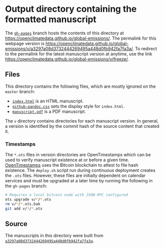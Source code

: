 # Output directory containing the formatted manuscript

The [`gh-pages`](https://github.com/openclimatedata/global-emissions/tree/gh-pages) branch hosts the contents of this directory at https://openclimatedata.github.io/global-emissions/.
The permalink for this webpage version is https://openclimatedata.github.io/global-emissions/v/a3297a08d3732444269495a448d0fb942fa7fa3a/.
To redirect to the permalink for the latest manuscript version at anytime, use the link https://openclimatedata.github.io/global-emissions/v/freeze/.

## Files

This directory contains the following files, which are mostly ignored on the `master` branch:

+ [`index.html`](index.html) is an HTML manuscript.
+ [`github-pandoc.css`](github-pandoc.css) sets the display style for `index.html`.
+ [`manuscript.pdf`](manuscript.pdf) is a PDF manuscript.

The `v` directory contains directories for each manuscript version.
In general, a version is identified by the commit hash of the source content that created it.

### Timestamps

The `*.ots` files in version directories are OpenTimestamps which can be used to verify manuscript existence at or before a given time.
[OpenTimestamps](https://opentimestamps.org/) uses the Bitcoin blockchain to attest to file hash existence.
The `deploy.sh` script run during continuous deployment creates the `.ots` files.
However, these files are initially dependent on calendar services and must be upgraded at a later time by running the following in the `gh-pages` branch:

```sh
# Requires a local bitcoin node with JSON-RPC configured
ots upgrade v/*/*.ots
rm v/*/*.ots.bak
git add v/*/*.ots
```

## Source

The manuscripts in this directory were built from
[`a3297a08d3732444269495a448d0fb942fa7fa3a`](https://github.com/openclimatedata/global-emissions/commit/a3297a08d3732444269495a448d0fb942fa7fa3a).
